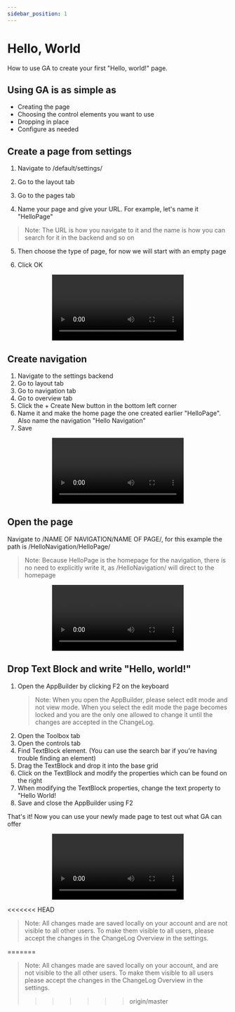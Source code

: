 ```yaml
---
sidebar_position: 1
---
```


# Hello, World

How to use GA to create your first "Hello, world!" page.

## Using GA is as simple as

- Creating the page
- Choosing the control elements you want to use
- Dropping in place
- Configure as needed

## Create a page from settings

1. Navigate to /default/settings/

2. Go to the layout tab

3. Go to the pages tab

4. Name your page and give your URL. For example, let's name it "HelloPage"

> Note: The URL is how you navigate to it and the name is how you can search for it in the backend and so on

5. Then choose the type of page, for now we will start with an empty page

6. Click OK

<center>

<video controls="controls">
  <source src="/img/tut1-1.mov" />
</video>

</center>

## Create navigation

1. Navigate to the settings backend
2. Go to layout tab
3. Go to navigation tab
4. Go to overview tab
5. Click the + Create New button in the bottom left corner
6. Name it and make the home page the one created earlier "HelloPage". Also name the navigation "Hello Navigation"
7. Save

<center>

<video controls="controls">
  <source src="/img/tut1-2.mov" />
</video>

</center>

## Open the page

Navigate to /NAME OF NAVIGATION/NAME OF PAGE/, for this example the path is /HelloNavigation/HelloPage/

> Note: Because HelloPage is the homepage for the navigation, there is no need to explicitly write it, as /HelloNavigation/ will direct to the homepage

<center>

<video controls="controls">
  <source src="/img/tut1-3.mov" />
</video>

</center>

## Drop Text Block and write "Hello, world!"

1. Open the AppBuilder by clicking F2 on the keyboard
   > Note: When you open the AppBuilder, please select edit mode and not view mode. When you select the edit mode the page becomes locked and you are the only one allowed to change it until the changes are accepted in the ChangeLog.
2. Open the Toolbox tab
3. Open the controls tab
4. Find TextBlock element. (You can use the search bar if you're having trouble finding an element)
5. Drag the TextBlock and drop it into the base grid
6. Click on the TextBlock and modify the properties which can be found on the right
7. When modifying the TextBlock properties, change the text property to "Hello World!
8. Save and close the AppBuilder using F2

That's it! Now you can use your newly made page to test out what GA can offer

<center>

<video controls="controls">
  <source src="/img/tut1-4.mov" />
</video>

</center>

<<<<<<< HEAD
> Note: All changes made are saved locally on your account and are not visible to all other users. To make them visible to all users, please accept the changes in the ChangeLog Overview in the settings.


<style>
   </style>
=======
> Note: All changes made are saved locally on your account, and are not visible to the all other users. To make them visible to all users please accept the changes in the ChangeLog Overview in the settings.
>>>>>>> origin/master
